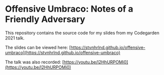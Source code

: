 # Offensive Umbraco: Notes of a Friendly Adversary

This repository contains the source code for my slides from my Codegarden 2021 talk.

The slides can be viewed here: [https://stvnhrlnd.github.io/offensive-umbraco](https://stvnhrlnd.github.io/offensive-umbraco)

The talk was also recorded: [https://youtu.be/l2HhURPOMi0](https://youtu.be/l2HhURPOMi0)
